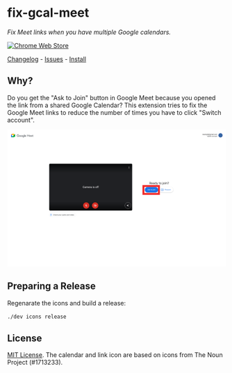 # fix-gcal-meet

_Fix Meet links when you have multiple Google calendars._

[![Chrome Web Store](https://img.shields.io/chrome-web-store/users/gnhaidaibdbbaeakgagocimkfkfmphkc?style=for-the-badge)][install]

[Changelog] - [Issues] - [Install]

[changelog]: https://github.com/metaist/fix-gcal-meet/blob/main/CHANGELOG.md
[issues]: https://github.com/metaist/fix-gcal-meet/issues
[install]: https://chrome.google.com/webstore/detail/fix-google-calendar-meet/gnhaidaibdbbaeakgagocimkfkfmphkc

## Why?

Do you get the "Ask to Join" button in Google Meet because you opened the link from a shared Google Calendar? This extension tries to fix the Google Meet links to reduce the number of times you have to click "Switch account".

![Google Meet Screenshot](https://raw.githubusercontent.com/metaist/fix-gcal-meet/main/screenshot-1.png)

## Preparing a Release

Regenarate the icons and build a release:

```bash
./dev icons release
```

## License

[MIT License](https://github.com/metaist/fix-gcal-meet/blob/main/LICENSE.md). The calendar and link icon are based on icons from The Noun Project (#1713233).
